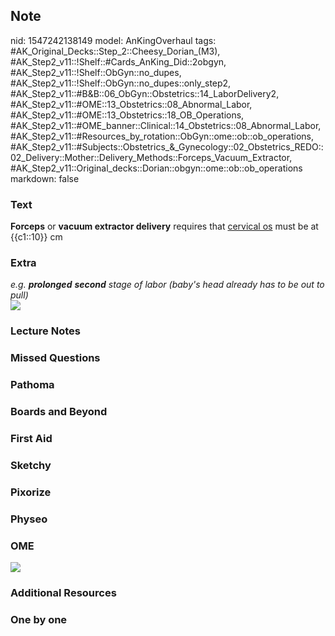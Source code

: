 ## Note
nid: 1547242138149
model: AnKingOverhaul
tags: #AK_Original_Decks::Step_2::Cheesy_Dorian_(M3), #AK_Step2_v11::!Shelf::#Cards_AnKing_Did::2obgyn, #AK_Step2_v11::!Shelf::ObGyn::no_dupes, #AK_Step2_v11::!Shelf::ObGyn::no_dupes::only_step2, #AK_Step2_v11::#B&B::06_ObGyn::Obstetrics::14_LaborDelivery2, #AK_Step2_v11::#OME::13_Obstetrics::08_Abnormal_Labor, #AK_Step2_v11::#OME::13_Obstetrics::18_OB_Operations, #AK_Step2_v11::#OME_banner::Clinical::14_Obstetrics::08_Abnormal_Labor, #AK_Step2_v11::#Resources_by_rotation::ObGyn::ome::ob::ob_operations, #AK_Step2_v11::#Subjects::Obstetrics_&_Gynecology::02_Obstetrics_REDO::02_Delivery::Mother::Delivery_Methods::Forceps_Vacuum_Extractor, #AK_Step2_v11::Original_decks::Dorian::obgyn::ome::ob::ob_operations
markdown: false

### Text
<b>Forceps</b> or <b>vacuum extractor delivery</b> requires that
<u>cervical os</u> must be at <span class=
"clozed c1">{{c1::10}}</span> cm

### Extra
<div>
  <i>e.g. <b>prolonged</b> <b>second</b> stage of labor (baby's
  head already has to be out to pull)</i>
</div>
<div><img src="paste-32130650342294.jpg"></div>

### Lecture Notes


### Missed Questions


### Pathoma


### Boards and Beyond


### First Aid


### Sketchy


### Pixorize


### Physeo


### OME
<div class="ome-widget">
  <a href=
  "https://onlinemeded.org/spa/obstetrics/abnormal-labor/acquire?ref=anki">
  <img src="_OME_AnkiFlashcards_Lesson_4.png"></a>
</div>

### Additional Resources


### One by one

